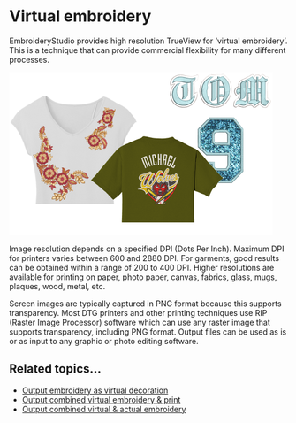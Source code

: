 # Virtual embroidery

EmbroideryStudio provides high resolution TrueView for ‘virtual embroidery’. This is a technique that can provide commercial flexibility for many different processes.

![VirtualDecorationSamples.png](assets/VirtualDecorationSamples.png)

Image resolution depends on a specified DPI (Dots Per Inch). Maximum DPI for printers varies between 600 and 2880 DPI. For garments, good results can be obtained within a range of 200 to 400 DPI. Higher resolutions are available for printing on paper, photo paper, canvas, fabrics, glass, mugs, plaques, wood, metal, etc.

Screen images are typically captured in PNG format because this supports transparency. Most DTG printers and other printing techniques use RIP (Raster Image Processor) software which can use any raster image that supports transparency, including PNG format. Output files can be used as is or as input to any graphic or photo editing software.

## Related topics...

- [Output embroidery as virtual decoration](Output_embroidery_as_virtual_decoration)
- [Output combined virtual embroidery & print](Output_combined_virtual_embroidery_print)
- [Output combined virtual & actual embroidery](Output_combined_virtual_actual_embroidery)
